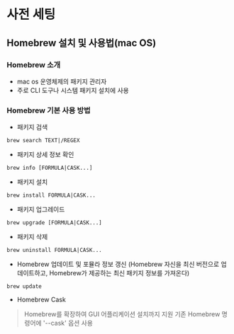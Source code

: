 # 사전 세팅

## Homebrew 설치 및 사용법(mac OS)

### Homebrew 소개
- mac os 운영체제의 패키지 관리자
- 주로 CLI 도구나 시스템 패키지 설치에 사용

### Homebrew 기본 사용 방법
- 패키지 검색
```
brew search TEXT|/REGEX
```
- 패키지 상세 정보 확인
```
brew info [FORMULA|CASK...]
```
- 패키지 설치 
```
brew install FORMULA|CASK...
```
- 패키지 업그레이드
```
brew upgrade [FORMULA|CASK...]
```
- 패키지 삭제
```
brew uninstall FORMULA|CASK...
```
- Homebrew 업데이트 및 포뮬라 정보 갱신 (Homebrew 자신을 최신 버전으로 업데이트하고, Homebrew가 제공하는 최신 패키지 정보를 가져온다)
```
brew update
```
- Homebrew Cask
> Homebrew를 확장하여 GUI 어플리케이션 설치까지 지원
> 기존 Homebrew 명령어에 '--cask' 옵션 사용

